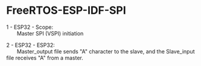 # FreeRTOS-ESP-IDF-SPI
1 - ESP32 - Scope:<br> 
    &emsp;&emsp;Master SPI (VSPI) initiation
    
2 - ESP32 - ESP32:<br> 
    &emsp;&emsp;Master_output file sends "A" character to the slave, and the Slave_input file receives "A" from a master.
